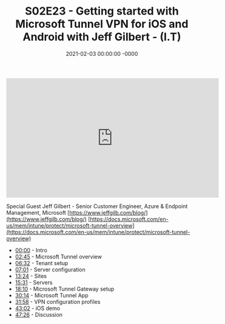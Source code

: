 ﻿---
layout: post
title: "S02E23 - Getting started with Microsoft Tunnel VPN for iOS and Android with Jeff Gilbert - (I.T)"
date: 2021-02-03 00:00:00 -0000
categories:
---

<iframe loading="lazy" width="560" height="315" src="https://www.youtube.com/embed/fOnbNRb4i30" title="YouTube video player" frameborder="0" allow="accelerometer; autoplay; clipboard-write; encrypted-media; gyroscope; picture-in-picture" allowfullscreen></iframe>

Special Guest Jeff Gilbert - Senior Customer Engineer, Azure & Endpoint Management, Microsoft
[https://www.jeffgilb.com/blog/](https://www.jeffgilb.com/blog/)
[https://docs.microsoft.com/en-us/mem/intune/protect/microsoft-tunnel-overview](https://docs.microsoft.com/en-us/mem/intune/protect/microsoft-tunnel-overview)

- [00:00](https://www.youtube.com/watch?v=fOnbNRb4i30&t=0s) - Intro
- [02:45](https://www.youtube.com/watch?v=fOnbNRb4i30&t=165s) - Microsoft Tunnel overview
- [06:32](https://www.youtube.com/watch?v=fOnbNRb4i30&t=392s) - Tenant setup
- [07:01](https://www.youtube.com/watch?v=fOnbNRb4i30&t=421s) - Server configuration
- [13:24](https://www.youtube.com/watch?v=fOnbNRb4i30&t=804s) - Sites
- [15:31](https://www.youtube.com/watch?v=fOnbNRb4i30&t=931s) - Servers
- [18:10](https://www.youtube.com/watch?v=fOnbNRb4i30&t=1090s) - Microsoft Tunnel Gateway setup
- [30:14](https://www.youtube.com/watch?v=fOnbNRb4i30&t=1814s) - Microsoft Tunnel App
- [31:58](https://www.youtube.com/watch?v=fOnbNRb4i30&t=1918s) - VPN configuration profiles
- [43:02](https://www.youtube.com/watch?v=fOnbNRb4i30&t=2582s) - iOS demo
- [47:26](https://www.youtube.com/watch?v=fOnbNRb4i30&t=2846s) - Discussion

